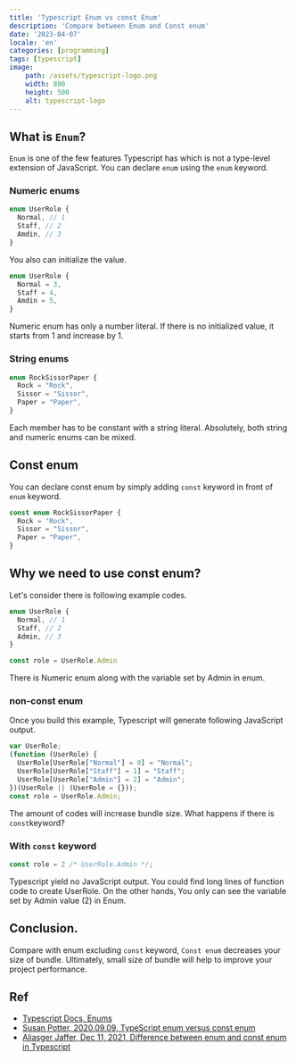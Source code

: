 ```yaml
---
title: 'Typescript Enum vs const Enum'
description: 'Compare between Enum and Const enum'
date: '2023-04-07'
locale: 'en'
categories: [programming]
tags: [typescript]
image:
    path: /assets/typescript-logo.png
    width: 800
    height: 500
    alt: typescript-logo
---
```

## What is `Enum`?
```Enum``` is one of the few features Typescript has which is not a type-level extension of JavaScript.
You can declare `enum` using the `enum` keyword. 
### Numeric enums
```typescript
enum UserRole {
  Normal, // 1
  Staff, // 2
  Amdin, // 3
}
```
You also can initialize the value.
```typescript
enum UserRole {
  Normal = 3,
  Staff = 4,
  Amdin = 5,
}
```

Numeric enum has only a number literal. If there is no initialized value, it starts from 1 and increase by 1.
### String enums
```typescript
enum RockSissorPaper {
  Rock = "Rock",
  Sissor = "Sissor",
  Paper = "Paper",
}
```
Each member has to be constant with a string literal. Absolutely, both string and numeric enums can be mixed.

## Const enum
You can declare const enum by simply adding `const` keyword in front of `enum` keyword.
```typescript
const enum RockSissorPaper {
  Rock = "Rock",
  Sissor = "Sissor",
  Paper = "Paper",
}
```

## Why we need to use const enum?
Let's consider there is following example codes.
```typescript
enum UserRole {
  Normal, // 1
  Staff, // 2
  Admin, // 3
}

const role = UserRole.Admin
```
There is Numeric enum along with the variable set by Admin in enum.

### non-const enum
Once you build this example, Typescript will generate following JavaScript output.
```js
var UserRole;
(function (UserRole) {
  UserRole[UserRole["Normal"] = 0] = "Normal";
  UserRole[UserRole["Staff"] = 1] = "Staff";
  UserRole[UserRole["Admin"] = 2] = "Admin";
})(UserRole || (UserRole = {}));
const role = UserRole.Admin;
```
The amount of codes will increase bundle size. What happens if there is `const`keyword?

### With `const` keyword
```js
const role = 2 /* UserRole.Admin */;
```
Typescript yield no JavaScript output.
You could find long lines of function code to create UserRole. On the other hands, You only can see the variable set by Admin value (2) in Enum. 

## Conclusion.
Compare with enum excluding `const` keyword, `Const enum` decreases your size of bundle. 
Ultimately, small size of bundle will help to improve your project performance.

## Ref
- [Typescript Docs, Enums](https://www.typescriptlang.org/docs/handbook/enums.html)
- [Susan Potter, 2020.09.09, TypeScript enum versus const enum](https://www.susanpotter.net/software/typescript-enum-versus-const-enum/#:~:text=Today%20I%20found%20that%20there,usage%20of%20the%20enum%20does.)
- [Aliasger Jaffer, Dec 11, 2021, Difference between enum and const enum in Typescript](https://aliasger.dev/difference-between-enum-and-const-enum-in-typescript)
